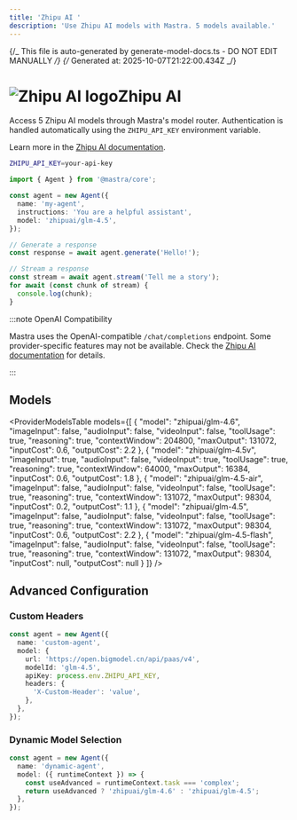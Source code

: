 ```yaml
---
title: 'Zhipu AI '
description: 'Use Zhipu AI models with Mastra. 5 models available.'
---
```


{/_ This file is auto-generated by generate-model-docs.ts - DO NOT EDIT MANUALLY _/}
{/_ Generated at: 2025-10-07T21:22:00.434Z _/}

# <img src="https://models.dev/logos/zhipuai.svg" alt="Zhipu AI logo" className="inline w-8 h-8 mr-2 align-middle dark:invert dark:brightness-0 dark:contrast-200" />Zhipu AI

Access 5 Zhipu AI models through Mastra's model router. Authentication is handled automatically using the `ZHIPU_API_KEY` environment variable.

Learn more in the [Zhipu AI documentation](https://docs.z.ai/guides/overview/pricing).

```bash
ZHIPU_API_KEY=your-api-key
```

```typescript
import { Agent } from '@mastra/core';

const agent = new Agent({
  name: 'my-agent',
  instructions: 'You are a helpful assistant',
  model: 'zhipuai/glm-4.5',
});

// Generate a response
const response = await agent.generate('Hello!');

// Stream a response
const stream = await agent.stream('Tell me a story');
for await (const chunk of stream) {
  console.log(chunk);
}
```

:::note OpenAI Compatibility

Mastra uses the OpenAI-compatible `/chat/completions` endpoint. Some provider-specific features may not be available. Check the [Zhipu AI documentation](https://docs.z.ai/guides/overview/pricing) for details.

:::

## Models

<ProviderModelsTable
models={[
{
"model": "zhipuai/glm-4.6",
"imageInput": false,
"audioInput": false,
"videoInput": false,
"toolUsage": true,
"reasoning": true,
"contextWindow": 204800,
"maxOutput": 131072,
"inputCost": 0.6,
"outputCost": 2.2
},
{
"model": "zhipuai/glm-4.5v",
"imageInput": true,
"audioInput": false,
"videoInput": true,
"toolUsage": true,
"reasoning": true,
"contextWindow": 64000,
"maxOutput": 16384,
"inputCost": 0.6,
"outputCost": 1.8
},
{
"model": "zhipuai/glm-4.5-air",
"imageInput": false,
"audioInput": false,
"videoInput": false,
"toolUsage": true,
"reasoning": true,
"contextWindow": 131072,
"maxOutput": 98304,
"inputCost": 0.2,
"outputCost": 1.1
},
{
"model": "zhipuai/glm-4.5",
"imageInput": false,
"audioInput": false,
"videoInput": false,
"toolUsage": true,
"reasoning": true,
"contextWindow": 131072,
"maxOutput": 98304,
"inputCost": 0.6,
"outputCost": 2.2
},
{
"model": "zhipuai/glm-4.5-flash",
"imageInput": false,
"audioInput": false,
"videoInput": false,
"toolUsage": true,
"reasoning": true,
"contextWindow": 131072,
"maxOutput": 98304,
"inputCost": null,
"outputCost": null
}
]}
/>

## Advanced Configuration

### Custom Headers

```typescript
const agent = new Agent({
  name: 'custom-agent',
  model: {
    url: 'https://open.bigmodel.cn/api/paas/v4',
    modelId: 'glm-4.5',
    apiKey: process.env.ZHIPU_API_KEY,
    headers: {
      'X-Custom-Header': 'value',
    },
  },
});
```

### Dynamic Model Selection

```typescript
const agent = new Agent({
  name: 'dynamic-agent',
  model: ({ runtimeContext }) => {
    const useAdvanced = runtimeContext.task === 'complex';
    return useAdvanced ? 'zhipuai/glm-4.6' : 'zhipuai/glm-4.5';
  },
});
```
